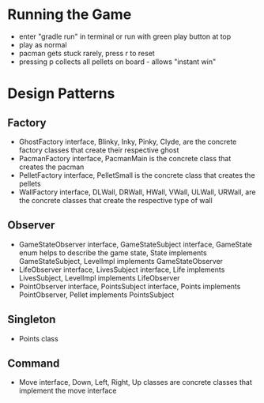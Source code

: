 # Running the Game
- enter "gradle run" in terminal or run with green play button at top
- play as normal 
- pacman gets stuck rarely, press r to reset
- pressing p collects all pellets on board - allows "instant win"

# Design Patterns
## Factory 
- GhostFactory interface, Blinky, Inky, Pinky, Clyde, are the concrete factory classes that create their respective ghost
- PacmanFactory interface, PacmanMain is the concrete class that creates the pacman
- PelletFactory interface, PelletSmall is the concrete class that creates the pellets
- WallFactory interface, DLWall, DRWall, HWall, VWall, ULWall, URWall, are the concrete classes that create the respective type of wall
## Observer
- GameStateObserver interface, GameStateSubject interface, GameState enum helps to describe the game state, State implements GameStateSubject, LevelImpl implements GameStateObserver
- LifeObserver interface, LivesSubject interface, Life implements LivesSubject, LevelImpl implements LifeObserver
- PointObserver interface, PointsSubject interface, Points implements PointObserver, Pellet implements PointsSubject
## Singleton
- Points class
## Command
- Move interface, Down, Left, Right, Up classes are concrete classes that implement the move interface
